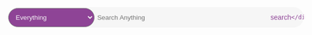 <!DOCTYPE html>
<html lang="en">
<head>
    <meta charset="UTF-8">
    <meta name="viewport" content="width=device-width, initial-scale=1.0">
    <link rel="stylesheet" href="https://fonts.googleapis.com/css2?family=Material+Symbols+Outlined:opsz,wght,FILL,GRAD@24,400,0,0" />
    <title>Search Bar with Dropdown</title>
    <style>
        body {
            font-family: Arial, sans-serif;
            background-image: url(pic.jpg);
            display: flex;
            justify-content: center;
            align-items: center;
            height: 100vh;
        }
        .search-bar {
            display: flex;
            align-items: center;
            width: 600px;
            border-radius: 28px;
            background: #f6f6f6;
            color: #8e4496;
        }
        .search-bar::placeholder,
        .search-bar {
            color: #8e4496;
        }
        .search-bar input {
            outline: none;
            border: none;
            background: transparent;
            align-items: center;
            width: 600px;
        }
        .search-bar select {
            padding: 10px;
            border-radius: 28px;
            background-color: #8e4496;
            color: #f6f6f6;
        }
    </style>
</head>
<body>
    <div class="search-bar">
        <select>
            <option value="Everything">Everything</option>
            <option value="Software development">Software development</option>
            <option value="Web development">Web development</option>
            <option value="Data Analyst">Data Analyst</option>
            <option value="IT Consultant">IT Consultant</option>
            <option value="Network administrator">Network administrator</option>
        </select>
            <input placeholder=" Search Anything"  type="text" ><span class="material-symbols-outlined">search</span>
            
    </div>
</body>
</html>
